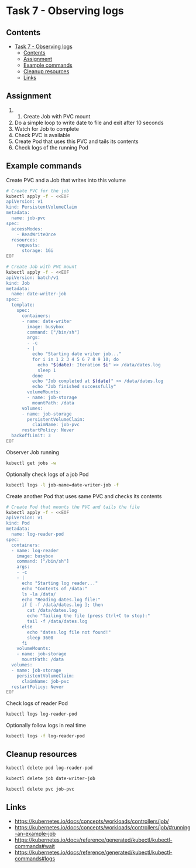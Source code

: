 # Task 7 - Observing logs

## Contents

- [Task 7 - Observing logs](#task-7---observing-logs)
  - [Contents](#contents)
  - [Assignment](#assignment)
  - [Example commands](#example-commands)
  - [Cleanup resources](#cleanup-resources)
  - [Links](#links)

## Assignment

1. 1. Create Job with PVC mount
2. Do a simple loop to write date to file and exit after 10 seconds
3. Watch for Job to complete
4. Check PVC is available
5. Create Pod that uses this PVC and tails its contents
6. Check logs of the running Pod

## Example commands

Create PVC and a Job that writes into this volume

```bash
# Create PVC for the job
kubectl apply -f - <<EOF
apiVersion: v1
kind: PersistentVolumeClaim
metadata:
  name: job-pvc
spec:
  accessModes:
    - ReadWriteOnce
  resources:
    requests:
      storage: 1Gi
EOF

# Create Job with PVC mount
kubectl apply -f - <<EOF
apiVersion: batch/v1
kind: Job
metadata:
  name: date-writer-job
spec:
  template:
    spec:
      containers:
      - name: date-writer
        image: busybox
        command: ["/bin/sh"]
        args:
        - -c
        - |
          echo "Starting date writer job..."
          for i in 1 2 3 4 5 6 7 8 9 10; do
            echo "$(date): Iteration $i" >> /data/dates.log
            sleep 1
          done
          echo "Job completed at $(date)" >> /data/dates.log
          echo "Job finished successfully"
        volumeMounts:
        - name: job-storage
          mountPath: /data
      volumes:
      - name: job-storage
        persistentVolumeClaim:
          claimName: job-pvc
      restartPolicy: Never
  backoffLimit: 3
EOF
```

Observer Job running

```bash
kubectl get jobs -w
```

Optionally check logs of a job Pod

```bash
kubectl logs -l job-name=date-writer-job -f
```

Create another Pod that uses same PVC and checks its contents

```bash
# Create Pod that mounts the PVC and tails the file
kubectl apply -f - <<EOF
apiVersion: v1
kind: Pod
metadata:
  name: log-reader-pod
spec:
  containers:
  - name: log-reader
    image: busybox
    command: ["/bin/sh"]
    args:
    - -c
    - |
      echo "Starting log reader..."
      echo "Contents of /data:"
      ls -la /data/
      echo "Reading dates.log file:"
      if [ -f /data/dates.log ]; then
        cat /data/dates.log
        echo "Tailing the file (press Ctrl+C to stop):"
        tail -f /data/dates.log
      else
        echo "dates.log file not found!"
        sleep 3600
      fi
    volumeMounts:
    - name: job-storage
      mountPath: /data
  volumes:
  - name: job-storage
    persistentVolumeClaim:
      claimName: job-pvc
  restartPolicy: Never
EOF
```

Check logs of reader Pod

```bash
kubectl logs log-reader-pod
```

Optionally follow logs in real time

```bash
kubectl logs -f log-reader-pod
```

## Cleanup resources

```bash
kubectl delete pod log-reader-pod

kubectl delete job date-writer-job

kubectl delete pvc job-pvc
```

## Links

- https://kubernetes.io/docs/concepts/workloads/controllers/job/
- https://kubernetes.io/docs/concepts/workloads/controllers/job/#running-an-example-job
- https://kubernetes.io/docs/reference/generated/kubectl/kubectl-commands#wait
- https://kubernetes.io/docs/reference/generated/kubectl/kubectl-commands#logs
